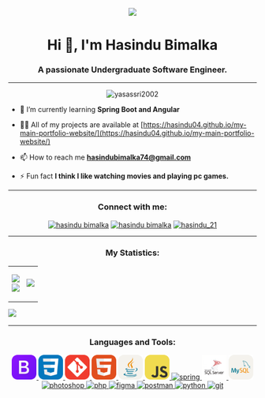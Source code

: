 <p align="center" ><img  src = "https://github.com/7oSkaaa/7oSkaaa/blob/main/Images/about_me.gif?raw=true" width = 100px></p>

<h1 align="center">Hi 👋, I'm Hasindu Bimalka</h1>
<h3 align="center">A passionate Undergraduate Software Engineer.</h3>

---

<p align="center"> <img src="https://komarev.com/ghpvc/?username=yasassri2002&label=Profile%20views&color=0e75b6&style=flat" alt="yasassri2002" /> </p>


- 🌱 I’m currently learning **Spring Boot and Angular**

- 👨‍💻 All of my projects are available at [https://hasindu04.github.io/my-main-portfolio-website/](https://hasindu04.github.io/my-main-portfolio-website/)

- 📫 How to reach me **hasindubimalka74@gmail.com**

- ⚡ Fun fact **I think I like watching movies and playing pc games.**

---

<h3 align="center">Connect with me:</h3>

<p align="center"><a href="https://linkedin.com/in/hasindu bimalka" target="blank"><img align="center" src="https://github.com/Scar1109/skill-icons/blob/main/icons/LinkedIn.svg" alt="hasindu bimalka" height="30" width="40" /></a> <a href="https://fb.com/hasindu bimalka" target="blank"><img align="center" src="https://raw.githubusercontent.com/rahuldkjain/github-profile-readme-generator/master/src/images/icons/Social/facebook.svg" alt="hasindu bimalka" height="30" width="40" /></a> <a href="https://instagram.com/hasindu_21" target="blank"><img align="center" src="https://github.com/Scar1109/skill-icons/blob/main/icons/Instagram.svg" alt="hasindu_21" height="30" width="40" /></a></p>

---

<h3 align="center">My Statistics:</h3>
<p align="center">
<table align="center">
<tr border="none">
<td width="50%" align="center">

![](https://github-readme-stats.vercel.app/api?username=Hasindu04&theme=dark&hide_border=false&include_all_commits=false&count_private=false)<br/>
![](https://github-readme-streak-stats.herokuapp.com/?user=Hasindu04&theme=dark&hide_border=false)<br/>

</td>
<td width="50%" align="center">

![](https://github-readme-stats.vercel.app/api/top-langs/?username=Hasindu04&theme=dark&hide_border=false&include_all_commits=false&count_private=false&layout=compact)

</td>
</table>

[![](https://visitcount.itsvg.in/api?id=Hasindu04&icon=0&color=0)](https://visitcount.itsvg.in)

---

<h3 align="center">Languages and Tools:</h3>

<p align="center"><a href="https://getbootstrap.com" target="_blank" rel="noreferrer"> <img src="https://github.com/tandpfun/skill-icons/blob/main/icons/Bootstrap.svg" alt="bootstrap" width="50" height="50"/> </a> <a href="https://www.w3schools.com/css/" target="_blank" rel="noreferrer"> <img src="https://github.com/tandpfun/skill-icons/blob/main/icons/CSS.svg" alt="css3" width="50" height="50"/> </a> <a href="https://git-scm.com/" target="_blank" rel="noreferrer"> <img src="https://github.com/tandpfun/skill-icons/blob/main/icons/Git.svg" alt="git" width="50" height="50"/> </a> <a href="https://www.w3.org/html/" target="_blank" rel="noreferrer"> <img src="https://github.com/tandpfun/skill-icons/blob/main/icons/HTML.svg" alt="html5" width="50" height="50"/> </a> <a href="https://www.java.com" target="_blank" rel="noreferrer"> <img src="https://github.com/tandpfun/skill-icons/blob/main/icons/Java-Light.svg" alt="java" width="50" height="50"/> </a> <a href="https://developer.mozilla.org/en-US/docs/Web/JavaScript" target="_blank" rel="noreferrer"> <img src="https://github.com/tandpfun/skill-icons/blob/main/icons/JavaScript.svg" alt="javascript" width="50" height="50"/> </a> <a href="https://spring.io/" target="_blank" rel="noreferrer"> <img src="https://github.com/Scar1109/skill-icons/blob/main/icons/Spring-Light.svg" alt="spring" width="50" height="50"/> </a> <a href="https://www.microsoft.com/en-us/sql-server" target="_blank" rel="noreferrer"> <img src="https://github.com/Scar1109/skill-icons/blob/Scar1109/icons/microsoftSQL.svg" alt="mssql" width="50" height="50"/> </a> <a href="https://www.mysql.com/" target="_blank" rel="noreferrer"> <img src="https://github.com/tandpfun/skill-icons/blob/main/icons/MySQL-Light.svg" alt="mysql" width="50" height="50"/> </a> <a href="https://www.photoshop.com/en" target="_blank" rel="noreferrer"> <img src="https://github.com/Scar1109/skill-icons/blob/Scar1109/icons/Photoshop.svg" alt="photoshop" width="50" height="50"/> </a> <a href="https://www.php.net" target="_blank" rel="noreferrer"> <img src="https://github.com/Scar1109/skill-icons/blob/Scar1109/icons/PHP-Light.svg" alt="php" width="50" height="50"/> </a> <a href="https://www.figma.com/" target="_blank" rel="noreferrer"> <img src="https://github.com/Scar1109/skill-icons/blob/main/icons/Figma-Light.svg" alt="figma" width="50" height="50"/> </a> <a href="https://postman.com" target="_blank" rel="noreferrer"> <img src="https://github.com/Scar1109/skill-icons/blob/main/icons/Postman.svg" alt="postman" width="50" height="50"/> </a> <a href="https://www.python.org" target="_blank" rel="noreferrer"> <img src="https://github.com/Scar1109/skill-icons/blob/main/icons/Python-Light.svg" alt="python" width="50" height="50"/> </a> <a href="https://git-scm.com/" target="_blank" rel="noreferrer"> <img src="https://github.com/Scar1109/skill-icons/blob/main/icons/Git.svg" alt="git" width="40" height="40"/> </a></p>

